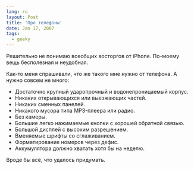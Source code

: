 ```yaml
---
lang: ru
layout: Post
title: 'Про телефоны'
date: Jan 17, 2007
tags:
  - geeky
---
```


Решительно не понимаю всеобщих восторгов от iPhone. По-моему вещь бесполезная и неудобная.

Как-то меня спрашивали, что же такого мне нужно от телефона. А нужно совсем не много:

<!--more-->

- Достаточно крупный ударопрочный и водонепроницаемый корпус.
- Никаких открывающихся или выезжающих частей.
- Никаких сменных панелей.
- Никакого мусора типа MP3-плеера или радио.
- Без камеры.
- Большие легко нажимаемые кнопки с хорошей обратной связью.
- Большой дисплей с высоким разрешением.
- Вменяемые шрифты со сглаживанием.
- Форматирование номеров через дефис.
- Аккумулятора должно хватать хотя бы на неделю.

Вроде бы всё, что удалось придумать.
